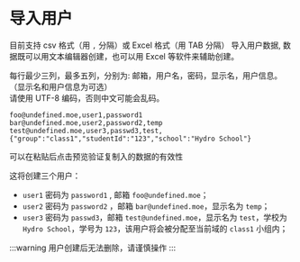 # 导入用户

目前支持 csv 格式（用 `,` 分隔）或 Excel 格式（用 TAB 分隔） 导入用户数据, 数据既可以用文本编辑器创建，也可以用 Excel 等软件来辅助创建。  

每行最少三列，最多五列，分别为: 邮箱，用户名，密码，显示名，用户信息。（显示名和用户信息为可选）  
请使用 UTF-8 编码，否则中文可能会乱码。  

```csv
foo@undefined.moe,user1,password1
bar@undefined.moe,user2,password2,temp
test@undefined.moe,user3,passwd3,test,{"group":"class1","studentId":"123","school":"Hydro School"}
```

可以在粘贴后点击预览验证复制入的数据的有效性

这将创建三个用户：

- `user1` 密码为 `password1` , 邮箱 `foo@undefined.moe`；
- `user2` 密码为 `password2` ，邮箱 `bar@undefined.moe`，显示名为 `temp`；
- `user3` 密码为 `passwd3`，邮箱 `test@undefined.moe`，显示名为 `test`，学校为 `Hydro School`，学号为 `123`，该用户将会被分配至当前域的 `class1` 小组内；

:::warning
用户创建后无法删除，请谨慎操作
:::
